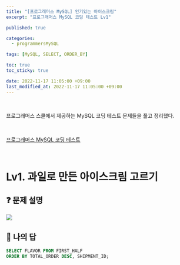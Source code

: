 ```yaml
---
title: "[프로그래머스 MySQL] 인기있는 아이스크림"
excerpt: "프로그래머스 MySQL 코딩 테스트 Lv1"

published: true

categories:
  - programmersMySQL

tags: [MySQL, SELECT, ORDER_BY]

toc: true
toc_sticky: true

date: 2022-11-17 11:05:00 +09:00
last_modified_at: 2022-11-17 11:05:00 +09:00
---
```

<br>

프로그래머스 스쿨에서 제공하는 MySQL 코딩 테스트 문제들을 풀고 정리했다.

<br>

[프로그래머스 MySQL 코딩 테스트](https://school.programmers.co.kr/learn/challenges?order=recent&languages=mysql)

<br>

# Lv1. 과일로 만든 아이스크림 고르기

## ❓ 문제 설명

<img src = "https://user-images.githubusercontent.com/115082062/202336067-4028ebb7-88c0-46ed-8a70-49e5f7d60638.JPG">

<br>

## 📝 나의 답

```sql
SELECT FLAVOR FROM FIRST_HALF
ORDER BY TOTAL_ORDER DESC, SHIPMENT_ID;
```